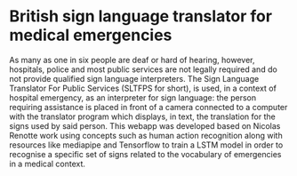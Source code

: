 # British sign language translator for medical emergencies

As many as one in six people are deaf or hard of hearing, however, hospitals, police and most public 
services are not legally required and do not provide qualified sign language interpreters. 
The Sign Language Translator For Public Services (SLTFPS for short), is used, in a context of hospital 
emergency, as an interpreter for sign language: the person requiring assistance is placed in front of a 
camera connected to a computer with the translator program which displays, in text, the translation for 
the signs used by said person. 
This webapp was developed based on Nicolas Renotte work using concepts such as human action recognition along with resources like 
mediapipe and Tensorflow to train a LSTM model in order to recognise a specific set of signs related to the 
vocabulary of emergencies in a medical context. 
